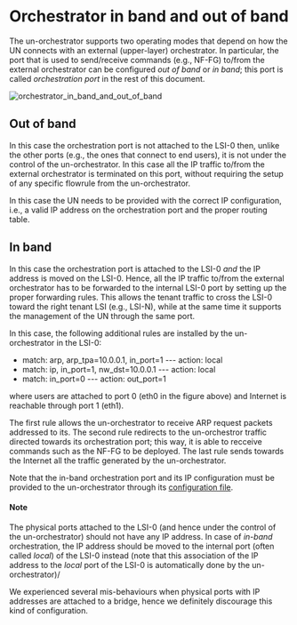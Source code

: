 # Orchestrator in band and out of band

The un-orchestrator supports two operating modes that depend on how the UN connects with an external (upper-layer) orchestrator.
In particular, the port that is used to send/receive commands (e.g., NF-FG) to/from the external orchestrator can be configured *out of band* or *in band*; this port is called *orchestration port* in the rest of this document.

![orchestrator_in_band_and_out_of_band](https://raw.githubusercontent.com/netgroup-polito/un-orchestrator/master/images/orchestrator_in_band_and_out_of_band.png)


## Out of band
In this case the orchestration port is not attached to the LSI-0 then, unlike the other ports (e.g., the ones that connect to end users), it is not under the control of the un-orchestrator.
In this case all the IP traffic to/from the external orchestrator is terminated on this port, without requiring the setup of any specific flowrule from the un-orchestrator.

In this case the UN needs to be provided with the correct IP configuration, i.e., a valid IP address on the orchestration port and the proper routing table. 

## In band
In this case the orchestration port is attached to the LSI-0 *and* the IP address is moved on the LSI-0.
Hence, all the IP traffic to/from the external orchestrator has to be forwarded to the internal LSI-0 port by setting up the proper forwarding rules.
This allows the tenant traffic to cross the LSI-0 toward the right tenant LSI (e.g., LSI-N), while at the same time it supports the management of the UN through the same port.

In this case, the following additional rules are installed by the un-orchestrator in the LSI-0:

* match: arp, arp_tpa=10.0.0.1, in_port=1 --- action: local 
* match: ip, in_port=1, nw_dst=10.0.0.1 --- action: local
* match: in_port=0 --- action: out_port=1

where users are attached to port 0 (eth0 in the figure above)  and Internet is reachable through port 1 (eth1).

The first rule allows the un-orchestrator to receive ARP request packets addressed to its.
The second rule redirects to the un-orchestror traffic directed towards its orchestration port; this way, it is able to recceive commands such as the NF-FG to be deployed.
The last rule sends towards the Internet all the traffic generated by the un-orchestrator.

Note that the in-band orchestration port and its IP configuration must be provided to the un-orchestrator through its [configuration file](./config/default-config.ini).

#### Note

The physical ports attached to the LSI-0 (and hence under the control of the un-orchestrator) should not have any IP address.
In case of *in-band* orchestration, the IP address should be moved to the internal port (often called *local*) of the LSI-0 instead (note that this association of the IP address to the *local* port of the LSI-0 is automatically done by the un-orchestrator)/

We experienced several mis-behaviours when physical ports with IP addresses are attached to a bridge, hence we definitely discourage this kind of configuration. 
